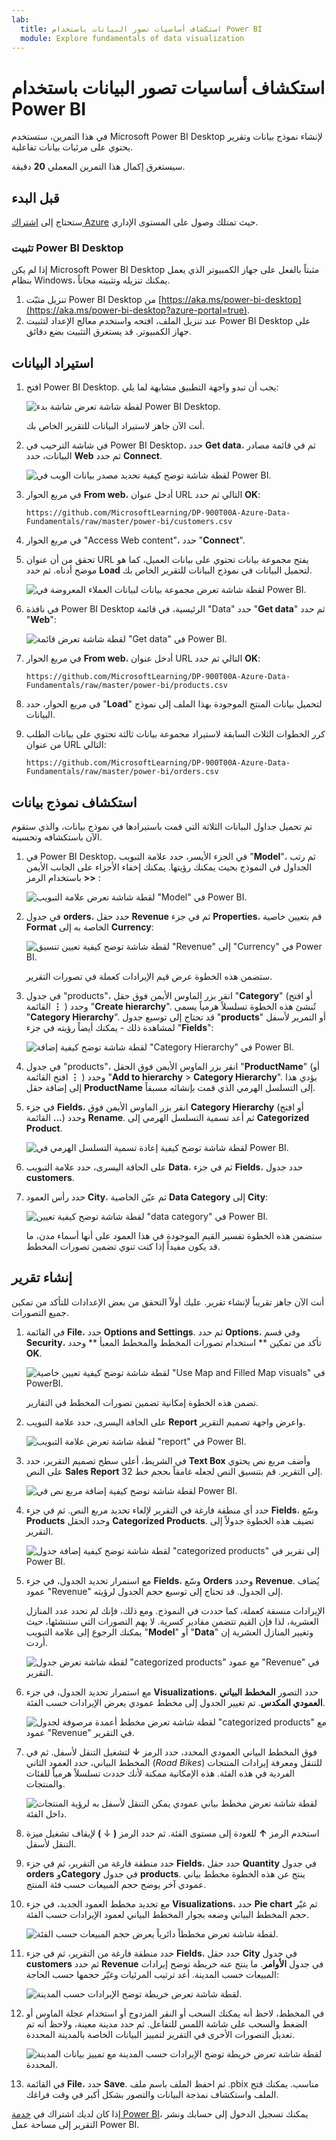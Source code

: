 ```yaml
---
lab:
  title: استكشاف أساسيات تصور البيانات باستخدام Power BI
  module: Explore fundamentals of data visualization
---
```


# <a name="explore-fundamentals-of-data-visualization-with-power-bi"></a>استكشاف أساسيات تصور البيانات باستخدام Power BI

في هذا التمرين، ستستخدم Microsoft Power BI Desktop لإنشاء نموذج بيانات وتقرير يحتوي على مرئيات بيانات تفاعلية.

سيستغرق إكمال هذا التمرين المعملي **20** دقيقة.

## <a name="before-you-start"></a>قبل البدء

ستحتاج إلى [اشتراك Azure](https://azure.microsoft.com/free) حيث تمتلك وصول على المستوى الإداري.

### <a name="install-power-bi-desktop"></a>تثبيت Power BI Desktop

إذا لم يكن Microsoft Power BI Desktop مثبتاً بالفعل على جهاز الكمبيوتر الذي يعمل بنظام Windows، يمكنك تنزيله وتثبيته مجاناً.

1. تنزيل مثبّت Power BI Desktop من [https://aka.ms/power-bi-desktop](https://aka.ms/power-bi-desktop?azure-portal=true).
1. عند تنزيل الملف، افتحه واستخدم معالج الإعداد لتثبيت Power BI Desktop على جهاز الكمبيوتر. قد يستغرق التثبيت بضع دقائق.

## <a name="import-data"></a>استيراد البيانات

1. افتح Power BI Desktop. يجب أن تبدو واجهة التطبيق مشابهة لما يلي:

    ![لقطة شاشة تعرض شاشة بدء Power BI Desktop.](images/power-bi-start.png)

    أنت الآن جاهز لاستيراد البيانات للتقرير الخاص بك.

1. في شاشة الترحيب في Power BI Desktop، حدد **Get data**، ثم في قائمة مصادر البيانات، حدد **Web** ثم حدد **Connect**.

    ![لقطة شاشة توضح كيفية تحديد مصدر بيانات الويب في Power BI.](images/web-source.png)

1. في مربع الحوار **From web**، أدخل عنوان URL التالي ثم حدد **OK**:

    ```
    https://github.com/MicrosoftLearning/DP-900T00A-Azure-Data-Fundamentals/raw/master/power-bi/customers.csv
    ```

1. في مربع الحوار "Access Web content"، حدد "**Connect**".

1. تحقق من أن عنوان URL يفتح مجموعة بيانات تحتوي على بيانات العميل، كما هو موضح أدناه. ثم حدد **Load** لتحميل البيانات في نموذج البيانات للتقرير الخاص بك.

    ![لقطة شاشة تعرض مجموعة بيانات لبيانات العملاء المعروضة في Power BI.](images/customers.png)

1. في نافذة Power BI Desktop الرئيسية، في قائمة "Data" حدد "**Get data**" ثم حدد "**Web**":

    ![لقطة شاشة تعرض قائمة "Get data" في Power BI.](images/get-data.png)

1. في مربع الحوار **From web**، أدخل عنوان URL التالي ثم حدد **OK**:

    ```
    https://github.com/MicrosoftLearning/DP-900T00A-Azure-Data-Fundamentals/raw/master/power-bi/products.csv
    ```

1. في مربع الحوار، حدد "**Load**" لتحميل بيانات المنتج الموجودة بهذا الملف إلى نموذج البيانات.

1. كرر الخطوات الثلاث السابقة لاستيراد مجموعة بيانات ثالثة تحتوي على بيانات الطلب من عنوان URL التالي:

    ```
    https://github.com/MicrosoftLearning/DP-900T00A-Azure-Data-Fundamentals/raw/master/power-bi/orders.csv
    ```

## <a name="explore-a-data-model"></a>استكشاف نموذج بيانات

تم تحميل جداول البيانات الثلاثة التي قمت باستيرادها في نموذج بيانات، والذي ستقوم الآن باستكشافه وتحسينه.

1. في Power BI Desktop، في الجزء الأيسر، حدد علامة التبويب "**Model**"، ثم رتب الجداول في النموذج بحيث يمكنك رؤيتها. يمكنك إخفاء الأجزاء على الجانب الأيمن باستخدام الرمز **>>** :

    ![لقطة شاشة تعرض علامة التبويب "Model" في Power BI.](images/model-tab.png)

1. في جدول **orders**، حدد حقل **Revenue** ثم في جزء **Properties**، قم بتعيين خاصية **Format** الخاصة به إلى **Currency**:

    ![لقطة شاشة توضح كيفية تعيين تنسيق "Revenue" إلى "Currency" في Power BI.](images/revenue-currency.png)

    ستضمن هذه الخطوة عرض قيم الإيرادات كعملة في تصورات التقرير.

1. في جدول "products"، انقر بزر الماوس الأيمن فوق حقل "**Category**" (أو افتح القائمة **&vellip;** ) وحدد "**Create hierarchy**". تُنشئ هذه الخطوة تسلسلاً هرمياً يسمى "**Category Hierarchy**". قد تحتاج إلى توسيع جدول "**products**" أو التمرير لأسفل لمشاهدة ذلك - يمكنك أيضاً رؤيته في جزء "**Fields**":

    ![لقطة شاشة توضح كيفية إضافة "Category Hierarchy" في Power BI.](images/category-hierarchy.png)

1. في جدول "products"، انقر بزر الماوس الأيمن فوق الحقل "**ProductName**" (أو افتح القائمة **&vellip;** ) وحدد "**Add to hierarchy** > **Category Hierarchy**". يؤدي هذا إلى إضافة حقل **ProductName** إلى التسلسل الهرمي الذي قمت بإنشائه مسبقاً.
1. في جزء **Fields**، انقر بزر الماوس الأيمن فوق **Category Hierarchy** (أو افتح القائمة **...**) وحدد **Rename**. ثم أعد تسمية التسلسل الهرمي إلى **Categorized Product**.

    ![لقطة شاشة توضح كيفية إعادة تسمية التسلسل الهرمي في Power BI.](images/rename-hierarchy.png)

1. على الحافة اليسرى، حدد علامة التبويب **Data**، ثم في جزء **Fields**، حدد جدول **customers**.
1. حدد رأس العمود **City**، ثم عيّن الخاصية **Data Category** إلى **City**:

    ![لقطة شاشة توضح كيفية تعيين "data category" في Power BI.](images/data-category.png)

    ستضمن هذه الخطوة تفسير القيم الموجودة في هذا العمود على أنها أسماء مدن، ما قد يكون مفيداً إذا كنت تنوي تضمين تصورات المخطط.

## <a name="create-a-report"></a>إنشاء تقرير

أنت الآن جاهز تقريباً لإنشاء تقرير. عليك أولاً التحقق من بعض الإعدادات للتأكد من تمكين جميع التصورات.

1. في القائمة **File**، حدد **Options and Settings**. ثم حدد **Options**، وفي قسم **Security**، تأكد من تمكين ** استخدام تصورات المخطط والمخطط المعبأ ** وحدد **OK**.

    ![لقطة شاشة توضح كيفية تعيين خاصية "Use Map and Filled Map visuals" في PowerBI.](images/set-options.png)

    تضمن هذه الخطوة إمكانية تضمين تصورات المخطط في التقارير.

1. على الحافة اليسرى، حدد علامة التبويب **Report** واعرض واجهة تصميم التقرير.

    ![لقطة شاشة تعرض علامة التبويب "report" في Power BI.](images/report-tab.png)

1. في الشريط، أعلى سطح تصميم التقرير، حدد **Text Box** وأضف مربع نص يحتوي على النص **Sales Report** إلى التقرير. قم بتنسيق النص لجعله غامقاً بحجم خط 32.

    ![لقطة شاشة توضح كيفية إضافة مربع نص في Power BI.](images/text-box.png)

1. حدد أي منطقة فارغة في التقرير لإلغاء تحديد مربع النص. ثم في جزء **Fields**، وسّع **Products** وحدد الحقل **Categorized Products**. تضيف هذه الخطوة جدولاً إلى التقرير.

    ![لقطة شاشة توضح كيفية إضافة جدول "categorized products" إلى تقرير في Power BI.](images/categorized-products-table.png)

1. مع استمرار تحديد الجدول، في جزء **Fields**، وسّع **Orders** وحدد **Revenue**. يُضاف عمود "Revenue" إلى الجدول. قد تحتاج إلى توسيع حجم الجدول لرؤيته.

    الإيرادات منسقة كعملة، كما حددت في النموذج. ومع ذلك، فإنك لم تحدد عدد المنازل العشرية، لذا فإن القيم تتضمن مقادير كسرية. لا يهم التصورات التي ستنشئها، حيث يمكنك الرجوع إلى علامة التبويب "**Model**" أو "**Data**" وتغيير المنازل العشرية إن أردت.

    ![لقطة شاشة تعرض جدول "categorized products" مع عمود "Revenue" في التقرير.](images/revenue-column.png)

1. مع استمرار تحديد الجدول، في جزء **Visualizations**، حدد التصور **المخطط البياني العمودي المكدس**. تم تغيير الجدول إلى مخطط عمودي يعرض الإيرادات حسب الفئة.

    ![لقطة شاشة تعرض مخطط أعمدة مرصوفة لجدول "categorized products" مع عمود "Revenue" في التقرير.](images/stacked-column-chart.png)

1. فوق المخطط البياني العمودي المحدد، حدد الرمز **&#8595;** لتشغيل التنقل لأسفل. ثم في المخطط البياني، حدد العمود الثاني (*Road Bikes*) للتنقل ومعرفة إيرادات المنتجات الفردية في هذه الفئة. هذه الإمكانية ممكنة لأنك حددت تسلسلاً هرمياً للفئات والمنتجات.

    ![لقطة شاشة تعرض مخطط بياني عمودي يمكن التنقل لأسفل به لرؤية المنتجات داخل الفئة.](images/drill-down.png)

1. استخدم الرمز **&#x2191;** للعودة إلى مستوى الفئة. ثم حدد الرمز **(** &#8595; **)** لإيقاف تشغيل ميزة التنقل لأسفل.
1. حدد منطقة فارغة من التقرير، ثم في جزء **Fields**، حدد حقل **Quantity** في جدول **orders** و**Category** في جدول **products**. ينتج عن هذه الخطوة مخطط بياني عمودي آخر يوضح حجم المبيعات حسب فئة المنتج.
1. مع تحديد مخطط العمود الجديد، في جزء **Visualizations**، حدد **Pie chart** ثم غيّر حجم المخطط البياني وضعه بجوار المخطط البياني لعمود الإيرادات حسب الفئة.

    ![لقطة شاشة تعرض مخططاً دائرياً يعرض حجم المبيعات حسب الفئة.](images/category-pie-chart.png)

1. حدد منطقة فارغة من التقرير، ثم في جزء **Fields**، حدد حقل **City** في جدول **customers** ثم حدد **Revenue** في جدول **الأوامر**. ما ينتج عنه خريطة توضح إيرادات المبيعات حسب المدينة. أعد ترتيب المرئيات وغيّر حجمها حسب الحاجة:

    ![لقطة شاشة تعرض خريطة توضح الإيرادات حسب المدينة.](images/revenue-map.png)

1. في المخطط، لاحظ أنه يمكنك السحب أو النقر المزدوج أو استخدام عجلة الماوس أو الضغط والسحب على شاشة اللمس للتفاعل. ثم حدد مدينة معينة، ولاحظ أنه تم تعديل التصورات الأخرى في التقرير لتمييز البيانات الخاصة بالمدينة المحددة.

    ![لقطة شاشة تعرض خريطة توضح الإيرادات حسب المدينة مع تمييز بيانات المدينة المحددة.](images/selected-data.png)

1. في القائمة ⁧**⁩File⁧**⁩، حدد ⁧**⁩Save⁧**⁩. ثم احفظ الملف باسم ملف .pbix مناسب. يمكنك فتح الملف واستكشاف نمذجة البيانات والتصور بشكل أكبر في وقت فراغك.

إذا كان لديك اشتراك في [خدمة Power BI](https://www.powerbi.com/?azure-portal=true)، يمكنك تسجيل الدخول إلى حسابك ونشر التقرير إلى مساحة عمل Power BI. 
